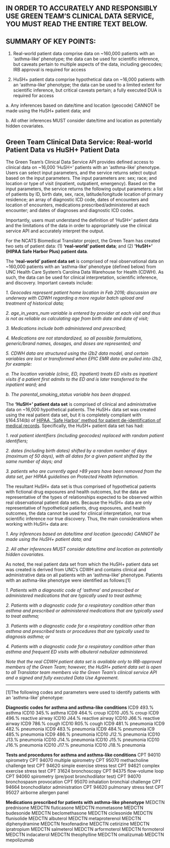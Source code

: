## IN ORDER TO ACCURATELY AND RESPONSIBLY USE GREEN TEAM’S CLINICAL DATA SERVICE, YOU MUST READ THE ENTIRE TEXT BELOW.

## SUMMARY OF KEY POINTS:
1. Real-world patient data comprise data on ~160,000 patients with an ‘asthma-like’ phenotype; the data can be used for scientific inference, but caveats pertain to multiple aspects of the data, including geocodes; IRB approval is required for access

2. HuSH+ patient data comprise hypothetical data on ~16,000 patients with an ‘asthma-like’ phenotype; the data can be used to a limited extent for scientific inference, but critical caveats pertain; a fully executed DUA is required for access

a. Any inferences based on date/time and location (geocode) CANNOT be made using the HuSH+ patient data; and

b. All other inferences MUST consider date/time and location as potentially hidden covariates.

## Green Team Clinical Data Service: Real-world Patient Data vs HuSH+ Patient Data

The Green Team’s Clinical Data Service API provides defined access to clinical data on ~16,000 ‘HuSH+’ patients with an ‘asthma-like’ phenotype. Users can select input parameters, and the service returns select output based on the input parameters. The input parameters are: sex; race; and location or type of visit (inpatient, outpatient, emergency). Based on the input parameters, the service returns the following output parameters: a list of patients by ID, birth date, sex, race, latitude/longitude location of primary residence; an array of diagnostic ICD code, dates of encounters and location of encounters, medications prescribed/administered at each encounter; and dates of diagnoses and diagnostic ICD codes.

Importantly, users must understand the definition of ‘HuSH+’ patient data and the limitations of the data in order to appropriately use the clinical service API and accurately interpret the output.

For the NCATS Biomedical Translator project, the Green Team has created two sets of patient data: (1) **‘real-world’ patient data**; and (2) **'HuSH+’ (HIPAA Safe Harbor Plus) patient data**.

The **‘real-world’ patient data set** is comprised of real observational data on ~160,000 patients with an ‘asthma-like’ phenotype (defined below) from UNC Health Care System’s Carolina Data Warehouse for Health (CDWH). As such, the data can be used for clinical interpretation, scientific inference, and discovery. Important caveats include:

*1.	Geocodes represent patient home location in Feb 2016; discussion are underway with CDWH regarding a more regular batch upload and treatment of historical data;*

*2.	age_in_years_num variable is entered by provider at each visit and thus is not as reliable as calculating age from birth date and date of visit;*

*3.	Medications include both administered and prescribed;*

*4.	Medications are not standardized, so all possible formulations, generic/brand names, dosages, and doses are represented; and*

*5.	CDWH data are structured using the i2b2 data model, and certain variables are lost or transformed when EPIC EMR data are pulled into i2b2, for example:*

*a. The location variable (clinic, ED, inpatient) treats ED visits as inpatient visits if a patient first admits to the ED and is later transferred to the inpatient ward;* and

*b. The parental_smoking_status variable has been dropped.*

The **‘HuSH+’ patient data set** is comprised of clinical and administrative data on ~16,000 hypothetical patients. The HuSH+ data set was created using the real patient data set, but it is completely compliant with §164.514(b) of [HIPAA, 'Safe Harbor' method for patient de-identification of medical records](https://www.hhs.gov/hipaa/for-professionals/privacy/special-topics/de-identification). Specifically, the HuSH+ patient data set has had:

*1.	real patient identifiers (including geocodes) replaced with random patient identifiers;*

*2.	dates (including birth dates) shifted by a random number of days (maximum of 50 days), with all dates for a given patient shifted by the same number of days; and*

*3.	patients who are currently aged >89 years have been removed from the data set, per HIPAA guidelines on Protected Health Information.*

The resultant HuSH+ data set is thus comprised of hypothetical patients with fictional drug exposures and health outcomes, but the data are representative of the types of relationships expected to be observed within real observational patient data sets. Because the HuSH+ data are only representative of hypothetical patients, drug exposures, and health outcomes, the data cannot be used for clinical interpretation, nor true scientific inference nor true discovery. Thus, the main considerations when working with HuSH+ data are:

*1.	Any inferences based on date/time and location (geocode) CANNOT be made using the HuSH+ patient data; and*

*2.	All other inferences MUST consider date/time and location as potentially hidden covariates.*

As noted, the real patient data set from which the HuSH+ patient data set was created is derived from UNC’s CDWH and contains clinical and administrative data on all patients with an ‘asthma-like’ phenotype. Patients with an asthma-like phenotype were identified as follows:[1]

*1.	Patients with a diagnostic code of ‘asthma’ and prescribed or administered medications that are typically used to treat asthma;*

*2.	Patients with a diagnostic code for a respiratory condition other than asthma and prescribed or administered medications that are typically used to treat asthma;*

*3.	Patients with a diagnostic code for a respiratory condition other than asthma and prescribed tests or procedures that are typically used to diagnosis asthma; or*

*4.	Patients with a diagnostic code for a respiratory condition other than asthma and frequent ED visits with albuterol nebulizer administered.*

*Note that the real CDWH patient data set is available only to IRB-approved members of the Green Team; however, the HuSH+ patient data set is open to all Translator team members via the Green Team’s clinical service API and a signed and fully executed Data Use Agreement.*


___

[1]The following codes and parameters were used to identify patients with an ‘asthma-like’ phenotype:

**Diagnostic codes for asthma and asthma-like conditions**
ICD9	493.%	asthma
ICD10	345.%	asthma
ICD9	464.%	croup
ICD10	J05.%	croup
ICD9	496.%	reactive airway
ICD10	J44.%	reactive airway
ICD10	J66.%	reactive airway
ICD9	786.%	cough
ICD10	R05.%	cough
ICD9	481.%	pneumonia
ICD9	482.%	pneumonia
ICD9	483.%	pneumonia
ICD9	484.%	pneumonia
IC9	485.%	pneumonia
ICD9	486.%	pneumonia
ICD10	J12.%	pneumonia
ICD10	J13.%	pneumonia
ICD10	J14.%	pneumonia
ICD10	J15.%	pneumonia
ICD10	J16.%	pneumonia
ICD10	J17.%	pneumonia
ICD10	J18.%	pneumonia

**Tests and procedures for asthma and asthma-like conditions**
CPT	94010	spirometry
CPT	94070	multiple spirometry
CPT	95070	methacholine challenge test
CPT	94620	simple exercise stress test
CPT	94621	complex exercise stress test
CPT	31624	bronchoscopy
CPT	94375	flow-volume loop
CPT	94060	spirometry (pre/post bronchodilator test)
CPT	94070	bronchospasm provocation
CPT	95070	inhalation bronchial challenge
CPT	94664	bronchodilator administration
CPT	94620	pulmonary stress test
CPT	95027	airborne allergen panel

**Medications prescribed for patients with asthma-like phenotype**
MEDCTN		prednisone
MEDCTN		fluticasone
MEDCTN		mometasone
MEDCTN		budesonide
MEDCTN		beclomethasone
MEDCTN		ciclesonide
MEDCTN		flunisolide
MEDCTN		albuterol
MEDCTN		metaproterenol
MEDCTN		diphenydramine
MEDCTN		fexofenadine
MEDCTN		cetirizine
MEDCTN		ipratropium
MEDCTN		salmeterol
MEDCTN		arformoterol
MEDCTN		formoterol
MEDCTN		indacaterol
MEDCTN		theophylline
MEDCTN		omalizumab
MEDCTN		mepolizumab

